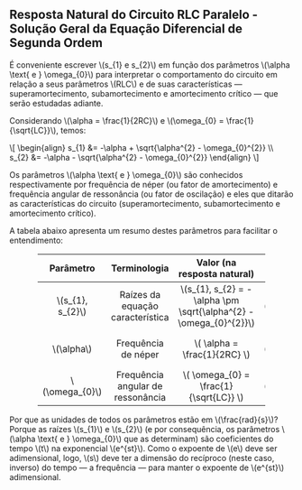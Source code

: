 ## Resposta Natural do Circuito RLC Paralelo - Solução Geral da Equação Diferencial de Segunda Ordem

<div class="grid-50-50 regular">

<div class="grid-element">

É conveniente escrever \\(s_{1} e s_{2}\\) em função dos parâmetros \\(\alpha \text{ e } \omega_{0}\\) para interpretar o comportamento do circuito em relação a seus parâmetros \\(RLC\\) e de suas características — superamortecimento, subamortecimento e amortecimento crítico — que serão estudadas adiante. 

Considerando \\(\alpha = \frac{1}{2RC}\\) e \\(\omega_{0} = \frac{1}{\sqrt{LC}}\\), temos:

\\[
\begin{align}
    s_{1} &= -\alpha + \sqrt{\alpha^{2} - \omega_{0}^{2}} \\\\
    s_{2} &= -\alpha - \sqrt{\alpha^{2} - \omega_{0}^{2}} 
\end{align}
\\]

Os parâmetros \\(\alpha \text{ e } \omega_{0}\\) são conhecidos respectivamente por frequência de néper (ou fator de amortecimento) e frequência angular de ressonância (ou fator de oscilação) e eles que ditarão as características do circuito (superamortecimento, subamortecimento e amortecimento crítico).

</div>

<div class="grid-element">

A tabela abaixo apresenta um resumo destes parâmetros para facilitar o entendimento:

<div class="scriptsize" style="width: 80%; margin: auto; text-align: center;">

<!-- _class: ttable -->
|      Parâmetro     |              Terminologia             |                      Valor (na resposta natural)                    |      Unidade      |
|:------------------:|:-------------------------------------:|:-------------------------------------------------------------------:|:-----------------:|
| \\(s_{1}, s_{2}\\) |    Raízes da equação característica   | \\(s_{1}, s_{2} = -\alpha \pm \sqrt{\alpha^{2} - \omega_{0}^{2}}\\) |\\(\frac{rad}{s}\\)|
|  \\(\alpha\\)      |          Frequência de néper          |                \\( \alpha = \frac{1}{2RC} \\)                       |\\(\frac{rad}{s}\\)|
| \\(\omega_{0}\\)   |   Frequência angular de ressonância   |           \\( \omega_{0} = \frac{1}{\sqrt{LC}} \\)                  |\\(\frac{rad}{s}\\)|

</div>

Por que as unidades de todos os parâmetros estão em \\(\frac{rad}{s}\\)? Porque as raízes \\(s_{1}\\) e \\(s_{2}\\) (e por consequência, os parâmetros \\(\alpha \text{ e } \omega_{0}\\) que as determinam) são coeficientes do tempo \\(t\\) na exponencial \\(e^{st}\\). Como o expoente de \\(e\\) deve ser adimensional, logo, \\(s\\) deve ter a dimensão do recíproco (neste caso, inverso) do tempo — a frequência — para manter o expoente de \\(e^{st}\\) adimensional.

</div>

</div>
